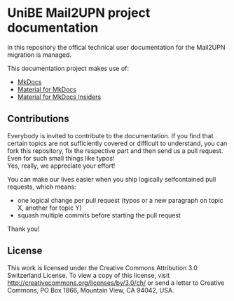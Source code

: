 # UniBE Mail2UPN project documentation

In this repository the offical technical user documentation for the Mail2UPN migration is managed.

This documentation project makes use of:

  * [MkDocs](https://www.mkdocs.org/)
  * [Material for MkDocs](https://squidfunk.github.io/mkdocs-material)
  * [Material for MkDocs Insiders](https://squidfunk.github.io/mkdocs-material/insiders/)

## Contributions

Everybody is invited to contribute to the documentation. If you find that certain topics are not sufficiently covered or difficult to understand, you can fork this repository, fix the respective part and then send us a pull request. Even for such small things like typos!  
Yes, really, we appreciate your effort!  
  
You can make our lives easier when you ship logically selfcontained pull requests, which means:

  * one logical change per pull request (typos or a new paragraph on topic X, another for topic Y)
  * squash multiple commits before starting the pull request

Thank you!

## License

This work is licensed under the Creative Commons Attribution 3.0 Switzerland License. To view a copy of this license, visit http://creativecommons.org/licenses/by/3.0/ch/ or send a letter to Creative Commons, PO Box 1866, Mountain View, CA 94042, USA.